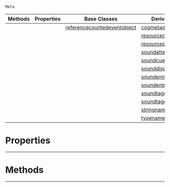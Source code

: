  `Meta`

|Methods|Properties|Base Classes|Derived Classes|
|---|---|---|---|
| | |[referencecountedeventobject](referencecountedeventobject.md)|[cogmetadisplay](cogmetadisplay.md)|
| | | |[resourcedisplayfunctions](resourcedisplayfunctions.md)|
| | | |[resourcepackagedisplay](resourcepackagedisplay.md)|
| | | |[soundattenuatordisplay](soundattenuatordisplay.md)|
| | | |[soundcuedisplay](soundcuedisplay.md)|
| | | |[sounddisplay](sounddisplay.md)|
| | | |[soundemitterdisplay](soundemitterdisplay.md)|
| | | |[soundentrydisplay](soundentrydisplay.md)|
| | | |[soundtagdisplay](soundtagdisplay.md)|
| | | |[soundtagentrydisplay](soundtagentrydisplay.md)|
| | | |[stringnamedisplay](stringnamedisplay.md)|
| | | |[typenamedisplay](typenamedisplay.md)|


 #  Properties


---  
 #  Methods


---  
 

 